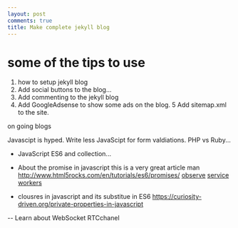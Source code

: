 ```yaml
---	
layout: post
comments: true
title: Make complete jekyll blog
---
```


# some of the tips to use

1. how to setup jekyll blog
2. Add social buttons to the blog...
3. Add commenting to the jekyll blog 
4. Add GoogleAdsense to show some ads on the blog.
5  Add sitemap.xml to the site.

 on going blogs

Javascipt is hyped.
Write less JavaScipt for form valdiations.
PHP vs Ruby...


- JavaScript ES6 and collection...

- About the promise in javascript
this is a very great article man
http://www.html5rocks.com/en/tutorials/es6/promises/
[observe](http://www.html5rocks.com/en/tutorials/es7/observe/)
[service workers](http://www.html5rocks.com/en/tutorials/service-worker/introduction/)
- clousres in javascript and its substitue in ES6
https://curiosity-driven.org/private-properties-in-javascript

-- Learn about 
WebSocket 
RTCchanel